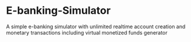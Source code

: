 # E-banking-Simulator
A simple e-banking simulator with unlimited realtime account creation and monetary transactions including virtual monetized funds generator
